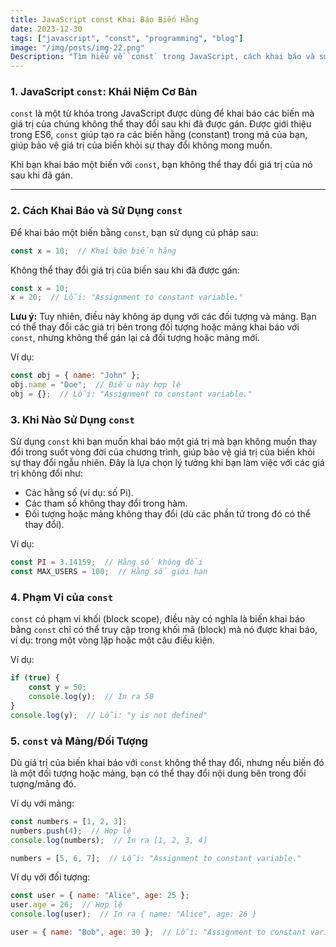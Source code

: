 ```yaml
---
title: JavaScript const Khai Báo Biến Hằng  
date: 2023-12-30  
tags: ["javascript", "const", "programming", "blog"]  
image: "/img/posts/img-22.png"  
Description: "Tìm hiểu về `const` trong JavaScript, cách khai báo và sử dụng biến hằng, và khi nào nên sử dụng `const` thay vì các từ khóa khai báo biến khác."  
---
```


### 1. JavaScript `const`: Khái Niệm Cơ Bản

`const` là một từ khóa trong JavaScript được dùng để khai báo các biến mà giá trị của chúng không thể thay đổi sau khi đã được gán. Được giới thiệu trong ES6, `const` giúp tạo ra các biến hằng (constant) trong mã của bạn, giúp bảo vệ giá trị của biến khỏi sự thay đổi không mong muốn.

Khi bạn khai báo một biến với `const`, bạn không thể thay đổi giá trị của nó sau khi đã gán.

---

### 2. Cách Khai Báo và Sử Dụng `const`

Để khai báo một biến bằng `const`, bạn sử dụng cú pháp sau:
```javascript
const x = 10;  // Khai báo biến hằng
```
Không thể thay đổi giá trị của biến sau khi đã được gán:
```javascript
const x = 10;
x = 20;  // Lỗi: "Assignment to constant variable."
```
**Lưu ý:** Tuy nhiên, điều này không áp dụng với các đối tượng và mảng. Bạn có thể thay đổi các giá trị bên trong đối tượng hoặc mảng khai báo với `const`, nhưng không thể gán lại cả đối tượng hoặc mảng mới.

Ví dụ:
```javascript
const obj = { name: "John" };
obj.name = "Doe";  // Điều này hợp lệ
obj = {};  // Lỗi: "Assignment to constant variable."
```

### 3. Khi Nào Sử Dụng `const`

Sử dụng `const` khi bạn muốn khai báo một giá trị mà bạn không muốn thay đổi trong suốt vòng đời của chương trình, giúp bảo vệ giá trị của biến khỏi sự thay đổi ngẫu nhiên. Đây là lựa chọn lý tưởng khi bạn làm việc với các giá trị không đổi như:

- Các hằng số (ví dụ: số Pi).
- Các tham số không thay đổi trong hàm.
- Đối tượng hoặc mảng không thay đổi (dù các phần tử trong đó có thể thay đổi).

Ví dụ:
```javascript
const PI = 3.14159;  // Hằng số không đổi
const MAX_USERS = 100;  // Hằng số giới hạn
```

### 4. Phạm Vi của `const`

`const` có phạm vi khối (block scope), điều này có nghĩa là biến khai báo bằng `const` chỉ có thể truy cập trong khối mã (block) mà nó được khai báo, ví dụ: trong một vòng lặp hoặc một câu điều kiện.

Ví dụ:
```javascript
if (true) {
    const y = 50;
    console.log(y);  // In ra 50
}
console.log(y);  // Lỗi: "y is not defined"
```

### 5. `const` và Mảng/Đối Tượng

Dù giá trị của biến khai báo với `const` không thể thay đổi, nhưng nếu biến đó là một đối tượng hoặc mảng, bạn có thể thay đổi nội dung bên trong đối tượng/mảng đó.

Ví dụ với mảng:
```javascript
const numbers = [1, 2, 3];
numbers.push(4);  // Hợp lệ
console.log(numbers);  // In ra [1, 2, 3, 4]

numbers = [5, 6, 7];  // Lỗi: "Assignment to constant variable."
```

Ví dụ với đối tượng:
```javascript
const user = { name: "Alice", age: 25 };
user.age = 26;  // Hợp lệ
console.log(user);  // In ra { name: "Alice", age: 26 }

user = { name: "Bob", age: 30 };  // Lỗi: "Assignment to constant variable."
```